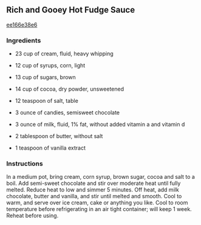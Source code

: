## Rich and Gooey Hot Fudge Sauce

[ee166e38e6](http://www.food.com/recipe/rich-and-gooey-hot-fudge-sauce-415275)

### Ingredients

 - 23 cup of cream, fluid, heavy whipping

 - 12 cup of syrups, corn, light

 - 13 cup of sugars, brown

 - 14 cup of cocoa, dry powder, unsweetened

 - 12 teaspoon of salt, table

 - 3 ounce of candies, semisweet chocolate

 - 3 ounce of milk, fluid, 1% fat, without added vitamin a and vitamin d

 - 2 tablespoon of butter, without salt

 - 1 teaspoon of vanilla extract

### Instructions

In a medium pot, bring cream, corn syrup, brown sugar, cocoa and salt to a boil. Add semi-sweet chocolate and stir over moderate heat until fully melted. Reduce heat to low and simmer 5 minutes. Off heat, add milk chocolate, butter and vanilla, and stir until melted and smooth. Cool to warm, and serve over ice cream, cake or anything you like. Cool to room temperature before refrigerating in an air tight container; will keep 1 week. Reheat before using.